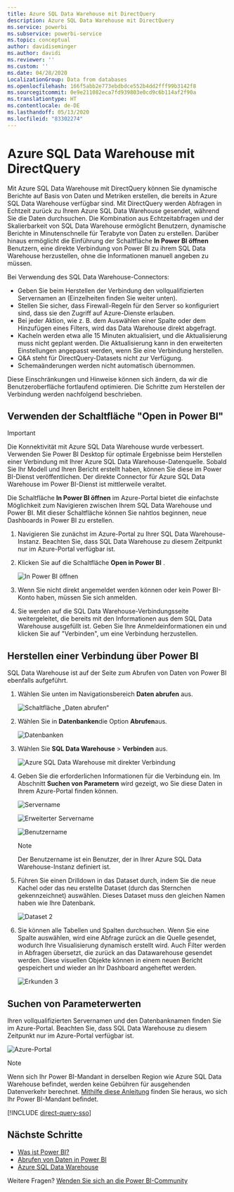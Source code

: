 ```yaml
---
title: Azure SQL Data Warehouse mit DirectQuery
description: Azure SQL Data Warehouse mit DirectQuery
ms.service: powerbi
ms.subservice: powerbi-service
ms.topic: conceptual
author: davidiseminger
ms.author: davidi
ms.reviewer: ''
ms.custom: ''
ms.date: 04/28/2020
LocalizationGroup: Data from databases
ms.openlocfilehash: 166f5abb2e773ebdbdce552b4dd2fff99b3142f8
ms.sourcegitcommit: 0e9e211082eca7fd939803e0cd9c6b114af2f90a
ms.translationtype: HT
ms.contentlocale: de-DE
ms.lasthandoff: 05/13/2020
ms.locfileid: "83302274"
---
```

# <a name="azure-sql-data-warehouse-with-directquery"></a>Azure SQL Data Warehouse mit DirectQuery

Mit Azure SQL Data Warehouse mit DirectQuery können Sie dynamische Berichte auf Basis von Daten und Metriken erstellen, die bereits in Azure SQL Data Warehouse verfügbar sind. Mit DirectQuery werden Abfragen in Echtzeit zurück zu Ihrem Azure SQL Data Warehouse gesendet, während Sie die Daten durchsuchen. Die Kombination aus Echtzeitabfragen und der Skalierbarkeit von SQL Data Warehouse ermöglicht Benutzern, dynamische Berichte in Minutenschnelle für Terabyte von Daten zu erstellen. Darüber hinaus ermöglicht die Einführung der Schaltfläche **In Power BI öffnen** Benutzern, eine direkte Verbindung von Power BI zu ihrem SQL Data Warehouse herzustellen, ohne die Informationen manuell angeben zu müssen.

Bei Verwendung des SQL Data Warehouse-Connectors:

* Geben Sie beim Herstellen der Verbindung den vollqualifizierten Servernamen an (Einzelheiten finden Sie weiter unten).
* Stellen Sie sicher, dass Firewall-Regeln für den Server so konfiguriert sind, dass sie den Zugriff auf Azure-Dienste erlauben.
* Bei jeder Aktion, wie z. B. dem Auswählen einer Spalte oder dem Hinzufügen eines Filters, wird das Data Warehouse direkt abgefragt.
* Kacheln werden etwa alle 15 Minuten aktualisiert, und die Aktualisierung muss nicht geplant werden.  Die Aktualisierung kann in den erweiterten Einstellungen angepasst werden, wenn Sie eine Verbindung herstellen.
* Q&A steht für DirectQuery-Datasets nicht zur Verfügung.
* Schemaänderungen werden nicht automatisch übernommen.

Diese Einschränkungen und Hinweise können sich ändern, da wir die Benutzeroberfläche fortlaufend optimieren. Die Schritte zum Herstellen der Verbindung werden nachfolgend beschrieben.

## <a name="using-the-open-in-power-bi-button"></a>Verwenden der Schaltfläche "Open in Power BI"

> [!Important]
> Die Konnektivität mit Azure SQL Data Warehouse wurde verbessert.  Verwenden Sie Power BI Desktop für optimale Ergebnisse beim Herstellen einer Verbindung mit Ihrer Azure SQL Data Warehouse-Datenquelle.  Sobald Sie Ihr Modell und Ihren Bericht erstellt haben, können Sie diese im Power BI-Dienst veröffentlichen.  Der direkte Connector für Azure SQL Data Warehouse im Power BI-Dienst ist mittlerweile veraltet.

Die Schaltfläche **In Power BI öffnen** im Azure-Portal bietet die einfachste Möglichkeit zum Navigieren zwischen Ihrem SQL Data Warehouse und Power BI. Mit dieser Schaltfläche können Sie nahtlos beginnen, neue Dashboards in Power BI zu erstellen.

1. Navigieren Sie zunächst im Azure-Portal zu Ihrer SQL Data Warehouse-Instanz. Beachten Sie, dass SQL Data Warehouse zu diesem Zeitpunkt nur im Azure-Portal verfügbar ist.

2. Klicken Sie auf die Schaltfläche **Open in Power BI** .

    ![In Power BI öffnen](media/service-azure-sql-data-warehouse-with-direct-connect/openinpowerbi.png)

3. Wenn Sie nicht direkt angemeldet werden können oder kein Power BI-Konto haben, müssen Sie sich anmelden.

4. Sie werden auf die SQL Data Warehouse-Verbindungsseite weitergeleitet, die bereits mit den Informationen aus dem SQL Data Warehouse ausgefüllt ist. Geben Sie Ihre Anmeldeinformationen ein und klicken Sie auf "Verbinden", um eine Verbindung herzustellen.

## <a name="connecting-through-power-bi"></a>Herstellen einer Verbindung über Power BI

SQL Data Warehouse ist auf der Seite zum Abrufen von Daten von Power BI ebenfalls aufgeführt. 

1. Wählen Sie unten im Navigationsbereich **Daten abrufen** aus.  

    ![Schaltfläche „Daten abrufen“](media/service-azure-sql-data-warehouse-with-direct-connect/getdatabutton.png)

2. Wählen Sie in **Datenbanken**die Option **Abrufen**aus.

    ![Datenbanken](media/service-azure-sql-data-warehouse-with-direct-connect/databases.png)

3. Wählen Sie **SQL Data Warehouse** \> **Verbinden** aus.

    ![Azure SQL Data Warehouse mit direkter Verbindung](media/service-azure-sql-data-warehouse-with-direct-connect/azuresqldatawarehouseconnect.png)

4. Geben Sie die erforderlichen Informationen für die Verbindung ein. Im Abschnitt **Suchen von Parametern** wird gezeigt, wo Sie diese Daten in Ihrem Azure-Portal finden können.

    ![Servername](media/service-azure-sql-data-warehouse-with-direct-connect/servername.png)

    ![Erweiterter Servername](media/service-azure-sql-data-warehouse-with-direct-connect/servernamewithadvanced.png)

    ![Benutzername](media/service-azure-sql-data-warehouse-with-direct-connect/username.png)

   > [!NOTE]
   > Der Benutzername ist ein Benutzer, der in Ihrer Azure SQL Data Warehouse-Instanz definiert ist.

5. Führen Sie einen Drilldown in das Dataset durch, indem Sie die neue Kachel oder das neu erstellte Dataset (durch das Sternchen gekennzeichnet) auswählen. Dieses Dataset muss den gleichen Namen haben wie Ihre Datenbank.

    ![Dataset 2](media/service-azure-sql-data-warehouse-with-direct-connect/dataset2.png)

6. Sie können alle Tabellen und Spalten durchsuchen. Wenn Sie eine Spalte auswählen, wird eine Abfrage zurück an die Quelle gesendet, wodurch Ihre Visualisierung dynamisch erstellt wird. Auch Filter werden in Abfragen übersetzt, die zurück an das Datawarehouse gesendet werden. Diese visuellen Objekte können in einem neuen Bericht gespeichert und wieder an Ihr Dashboard angeheftet werden.

    ![Erkunden 3](media/service-azure-sql-data-warehouse-with-direct-connect/explore3.png)

## <a name="finding-parameter-values"></a>Suchen von Parameterwerten

Ihren vollqualifizierten Servernamen und den Datenbanknamen finden Sie im Azure-Portal. Beachten Sie, dass SQL Data Warehouse zu diesem Zeitpunkt nur im Azure-Portal verfügbar ist.

![Azure-Portal](media/service-azure-sql-data-warehouse-with-direct-connect/azureportal.png)

> [!NOTE]
> Wenn sich Ihr Power BI-Mandant in derselben Region wie Azure SQL Data Warehouse befindet, werden keine Gebühren für ausgehenden Datenverkehr berechnet. [Mithilfe diese Anleitung](https://docs.microsoft.com/power-bi/service-admin-where-is-my-tenant-located) finden Sie heraus, wo sich Ihr Power BI-Mandant befindet.

[!INCLUDE [direct-query-sso](../includes/direct-query-sso.md)]

## <a name="next-steps"></a>Nächste Schritte

* [Was ist Power BI?](../fundamentals/power-bi-overview.md)  
* [Abrufen von Daten in Power BI](service-get-data.md)  
* [Azure SQL Data Warehouse](/azure/sql-data-warehouse/sql-data-warehouse-overview-what-is/)

Weitere Fragen? [Wenden Sie sich an die Power BI-Community](https://community.powerbi.com/)
